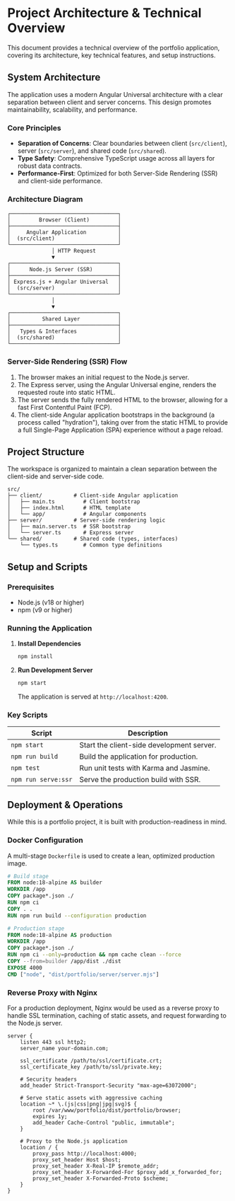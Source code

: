 # Project Architecture & Technical Overview

This document provides a technical overview of the portfolio application, covering its architecture, key technical features, and setup instructions.

## System Architecture

The application uses a modern Angular Universal architecture with a clear separation between client and server concerns. This design promotes maintainability, scalability, and performance.

### Core Principles

- **Separation of Concerns**: Clear boundaries between client (`src/client`), server (`src/server`), and shared code (`src/shared`).
- **Type Safety**: Comprehensive TypeScript usage across all layers for robust data contracts.
- **Performance-First**: Optimized for both Server-Side Rendering (SSR) and client-side performance.

### Architecture Diagram

```
┌──────────────────────────────────┐
│         Browser (Client)         │
├──────────────────────────────────┤
│     Angular Application          │
│  (src/client)                    │
└──────────────────────────────────┘
              │ HTTP Request
              ▼
┌──────────────────────────────────┐
│      Node.js Server (SSR)        │
├──────────────────────────────────┤
│ Express.js + Angular Universal   │
│  (src/server)                    │
└──────────────────────────────────┘
              │
              ▼
┌──────────────────────────────────┐
│          Shared Layer            │
├──────────────────────────────────┤
│   Types & Interfaces             │
│  (src/shared)                    │
└──────────────────────────────────┘
```

### Server-Side Rendering (SSR) Flow

1.  The browser makes an initial request to the Node.js server.
2.  The Express server, using the Angular Universal engine, renders the requested route into static HTML.
3.  The server sends the fully rendered HTML to the browser, allowing for a fast First Contentful Paint (FCP).
4.  The client-side Angular application bootstraps in the background (a process called "hydration"), taking over from the static HTML to provide a full Single-Page Application (SPA) experience without a page reload.

## Project Structure

The workspace is organized to maintain a clean separation between the client-side and server-side code.

```
src/
├── client/          # Client-side Angular application
│   ├── main.ts         # Client bootstrap
│   ├── index.html      # HTML template
│   └── app/            # Angular components
├── server/          # Server-side rendering logic
│   ├── main.server.ts  # SSR bootstrap
│   └── server.ts       # Express server
└── shared/          # Shared code (types, interfaces)
    └── types.ts        # Common type definitions
```

## Setup and Scripts

### Prerequisites

- Node.js (v18 or higher)
- npm (v9 or higher)

### Running the Application

1.  **Install Dependencies**
    ```bash
    npm install
    ```

2.  **Run Development Server**
    ```bash
    npm start
    ```
    The application is served at `http://localhost:4200`.

### Key Scripts

| Script              | Description                               |
|---------------------|-------------------------------------------|
| `npm start`         | Start the client-side development server. |
| `npm run build`     | Build the application for production.     |
| `npm test`          | Run unit tests with Karma and Jasmine.    |
| `npm run serve:ssr` | Serve the production build with SSR.      |

## Deployment & Operations

While this is a portfolio project, it is built with production-readiness in mind.

### Docker Configuration

A multi-stage `Dockerfile` is used to create a lean, optimized production image.

```dockerfile
# Build stage
FROM node:18-alpine AS builder
WORKDIR /app
COPY package*.json ./
RUN npm ci
COPY . .
RUN npm run build --configuration production

# Production stage
FROM node:18-alpine AS production
WORKDIR /app
COPY package*.json ./
RUN npm ci --only=production && npm cache clean --force
COPY --from=builder /app/dist ./dist
EXPOSE 4000
CMD ["node", "dist/portfolio/server/server.mjs"]
```

### Reverse Proxy with Nginx

For a production deployment, Nginx would be used as a reverse proxy to handle SSL termination, caching of static assets, and request forwarding to the Node.js server.

```nginx
server {
    listen 443 ssl http2;
    server_name your-domain.com;

    ssl_certificate /path/to/ssl/certificate.crt;
    ssl_certificate_key /path/to/ssl/private.key;

    # Security headers
    add_header Strict-Transport-Security "max-age=63072000";

    # Serve static assets with aggressive caching
    location ~* \.(js|css|png|jpg|svg)$ {
        root /var/www/portfolio/dist/portfolio/browser;
        expires 1y;
        add_header Cache-Control "public, immutable";
    }

    # Proxy to the Node.js application
    location / {
        proxy_pass http://localhost:4000;
        proxy_set_header Host $host;
        proxy_set_header X-Real-IP $remote_addr;
        proxy_set_header X-Forwarded-For $proxy_add_x_forwarded_for;
        proxy_set_header X-Forwarded-Proto $scheme;
    }
}
```
